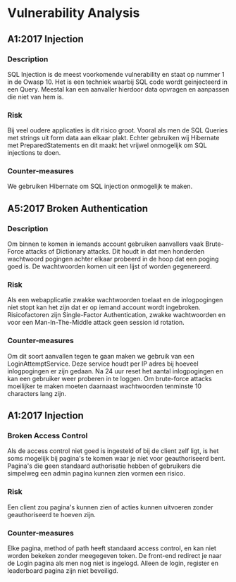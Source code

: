 # Vulnerability Analysis

## A1:2017 Injection

### Description
SQL Injection is de meest voorkomende vulnerability en staat op nummer 1 in de Owasp 10. 
Het is een techniek waarbij SQL code wordt geinjecteerd in een Query.
Meestal kan een aanvaller hierdoor data opvragen en aanpassen die niet van hem is.

### Risk
Bij veel oudere applicaties is dit risico groot.
Vooral als men de SQL Queries met strings uit form data aan elkaar plakt.
Echter gebruiken wij Hibernate met PreparedStatements en dit maakt het vrijwel onmogelijk om SQL injections te doen.

### Counter-measures
We gebruiken Hibernate om SQL injection onmogelijk te maken.

## A5:2017 Broken Authentication

### Description
Om binnen te komen in iemands account gebruiken aanvallers vaak Brute-Force attacks of Dictionary attacks.
Dit houdt in dat men honderden wachtwoord pogingen achter elkaar probeerd in de hoop dat een poging goed is.
De wachtwoorden komen uit een lijst of worden gegenereerd.

### Risk
Als een webapplicatie zwakke wachtwoorden toelaat en de inlogpogingen niet stopt kan het zijn dat er op iemand account wordt ingebroken.
Risicofactoren zijn Single-Factor Authentication, zwakke wachtwoorden en voor een Man-In-The-Middle attack geen session id rotation.

### Counter-measures
Om dit soort aanvallen tegen te gaan maken we gebruik van een LoginAttemptService.
Deze service houdt per IP adres bij hoeveel inlogpogingen er zijn gedaan. Na 24 uur reset het aantal inlogpogingen en kan een gebruiker weer proberen in te loggen. 
Om brute-force attacks moeilijker te maken moeten daarnaast wachtwoorden tenminste 10 characters lang zijn.
## A1:2017 Injection

### Broken Access Control
Als de access control niet goed is ingesteld of bij de client zelf ligt, is het soms mogelijk bij pagina's te komen waar je niet voor geauthoriseerd bent.
Pagina's die geen standaard authorisatie hebben of gebruikers die simpelweg een admin pagina kunnen zien vormen een risico.

### Risk
Een client zou pagina's kunnen zien of acties kunnen uitvoeren zonder geauthoriseerd te hoeven zijn. 

### Counter-measures
Elke pagina, method of path heeft standaard access control, en kan niet worden bekeken zonder meegegeven token.
De front-end redirect je naar de Login pagina als men nog niet is ingelogd. Alleen de login, register en leaderboard pagina zijn niet beveiligd.